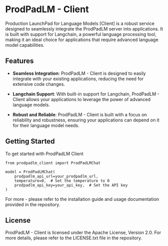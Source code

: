 # ProdPadLM - Client

Production LaunchPad for Language Models [Client] is a robust service designed to seamlessly integrate the ProdPadLM server into applications. It is built with support for Langchain, a powerful language processing tool, making it an ideal choice for applications that require advanced language model capabilities.

## Features

- **Seamless Integration**: ProdPadLM - Client is designed to easily integrate with your existing applications, reducing the need for extensive code changes.

- **Langchain Support**: With built-in support for Langchain, ProdPadLM - Client allows your applications to leverage the power of advanced language models.

- **Robust and Reliable**: ProdPadLM - Client is built with a focus on reliability and robustness, ensuring your applications can depend on it for their language model needs.

## Getting Started

To get started with ProdPadLM Client

```
from prodpadlm_client import ProdPadLMChat

model = ProdPadLMChat(
    prodpadlm_api_url=your_prodpadlm_url,
    temperature=0,  # Set the temperature to 0
    prodpadlm_api_key=your_api_key,  # Set the API key
)
```

For more - please refer to the installation guide and usage documentation provided in the repository.

## License

ProdPadLM - Client is licensed under the Apache License, Version 2.0. For more details, please refer to the LICENSE.txt file in the repository.
